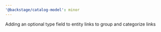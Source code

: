 ```yaml
---
'@backstage/catalog-model': minor
---
```


Adding an optional type field to entity links to group and categorize links
